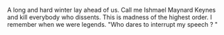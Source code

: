 A long and hard winter lay ahead of us. Call me Ishmael Maynard Keynes and kill everybody who dissents. This is madness of the highest order. I remember when we were legends. 
 "Who dares to interrupt my speech ? " 